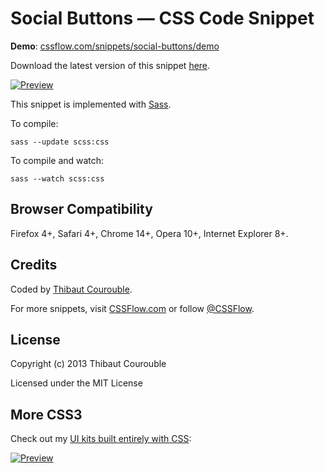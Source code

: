 # Social Buttons — CSS Code Snippet

**Demo**: [cssflow.com/snippets/social-buttons/demo](http://www.cssflow.com/snippets/social-buttons/demo)

Download the latest version of this snippet [here](http://www.cssflow.com/snippets/social-buttons.zip).

[![Preview](http://cdn.cssflow.com/snippets/social-buttons/preview-580.png)](http://www.cssflow.com/snippets/social-buttons)

This snippet is implemented with [Sass](https://github.com/nex3/sass).

To compile:

`sass --update scss:css`

To compile and watch:

`sass --watch scss:css`

## Browser Compatibility

Firefox 4+, Safari 4+, Chrome 14+, Opera 10+, Internet Explorer 8+.

## Credits

Coded by [Thibaut Courouble](http://thibaut.me).

For more snippets, visit [CSSFlow.com](http://www.cssflow.com) or follow [@CSSFlow](https://twitter.com/CSSFlow).

## License

Copyright (c) 2013 Thibaut Courouble

Licensed under the MIT License

## More CSS3

Check out my [UI kits built entirely with CSS](http://www.cssflow.com/ui-kits):

[![Preview](http://cdn.cssflow.com/kits/all_kits_preview_850.png)](http://www.cssflow.com/ui-kits)
